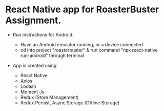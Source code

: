   # React Native app for RoasterBuster Assignment.
  
   - Run instructions for Android:
      - Have an Android emulator running, or a device connected.
      - cd into project "roasterbuster" & run command "npx react-native run-android" through terminal
      
  - App is created using 
      - React Native
      - Axios
      - Lodash
      - Moment Js
      - Redux (Store Management)
      - Redux Persist, Async Storage (Offline Storage)
